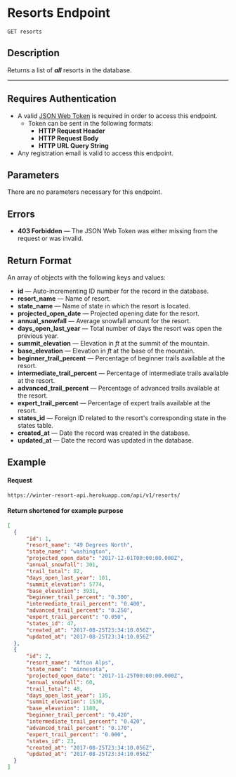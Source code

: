 # Resorts Endpoint

```
GET resorts
```

## Description
Returns a list of _**all**_ resorts in the database.

---

## Requires Authentication
- A valid [JSON Web Token](https://jwt.io/) is required in order to access this endpoint.
  - Token can be sent in the following formats:
    - **HTTP Request Header**
    - **HTTP Request Body**
    - **HTTP URL Query String**
- Any registration email is valid to access this endpoint.

## Parameters
There are no parameters necessary for this endpoint.

## Errors
- **403 Forbidden** — The JSON Web Token was either missing from the request or was invalid.

## Return Format
An array of objects with the following keys and values:

- **id** — Auto-incrementing ID number for the record in the database.
- **resort_name** — Name of resort.
- **state_name** — Name of state in which the resort is located.
- **projected_open_date** — Projected opening date for the resort.
- **annual_snowfall** — Average snowfall amount for the resort.
- **days_open_last_year** — Total number of days the resort was open the previous year.
- **summit_elevation** — Elevation in _ft_ at the summit of the mountain.
- **base_elevation** — Elevation in _ft_ at the base of the mountain.
- **beginner_trail_percent** — Percentage of beginner trails available at the resort.
- **intermediate_trail_percent** — Percentage of intermediate trails available at the resort.
- **advanced_trail_percent** — Percentage of advanced trails available at the resort.
- **expert_trail_percent** — Percentage of expert trails available at the resort.
- **states_id** — Foreign ID related to the resort's corresponding state in the states table.
- **created_at** — Date the record was created in the database.
- **updated_at** — Date the record was updated in the database.

## Example

#### Request
```
https://winter-resort-api.herokuapp.com/api/v1/resorts/
```

#### Return shortened for example purpose
```json
[
  {
      "id": 1,
      "resort_name": "49 Degrees North",
      "state_name": "washington",
      "projected_open_date": "2017-12-01T00:00:00.000Z",
      "annual_snowfall": 301,
      "trail_total": 82,
      "days_open_last_year": 101,
      "summit_elevation": 5774,
      "base_elevation": 3931,
      "beginner_trail_percent": "0.300",
      "intermediate_trail_percent": "0.400",
      "advanced_trail_percent": "0.250",
      "expert_trail_percent": "0.050",
      "states_id": 47,
      "created_at": "2017-08-25T23:34:10.056Z",
      "updated_at": "2017-08-25T23:34:10.056Z"
  },
  {
      "id": 2,
      "resort_name": "Afton Alps",
      "state_name": "minnesota",
      "projected_open_date": "2017-11-25T00:00:00.000Z",
      "annual_snowfall": 60,
      "trail_total": 48,
      "days_open_last_year": 135,
      "summit_elevation": 1530,
      "base_elevation": 1180,
      "beginner_trail_percent": "0.420",
      "intermediate_trail_percent": "0.420",
      "advanced_trail_percent": "0.170",
      "expert_trail_percent": "0.000",
      "states_id": 23,
      "created_at": "2017-08-25T23:34:10.056Z",
      "updated_at": "2017-08-25T23:34:10.056Z"
  }
]
```
